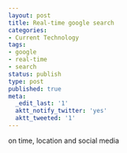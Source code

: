```yaml
---
layout: post
title: Real-time google search
categories:
- Current Technology
tags:
- google
- real-time
- search
status: publish
type: post
published: true
meta:
  _edit_last: '1'
  aktt_notify_twitter: 'yes'
  aktt_tweeted: '1'
---
```

on time, location and social media
